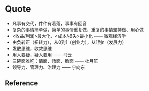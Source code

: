 # Quote

- 凡事有交代，件件有着落，事事有回音
- 复杂的事情简单做，简单的事情重复做，重复的事情坚持做、用心做
- <收益/利润>最大化，<成本/损失>最小化 —— 微观经济学
- 由负转正（扭转力），从0到1（创业力），从1到n（发展力）
- 发散思维，收敛思维
- 用人要疑，疑人要用 —— 马云
- 三碗面难吃：情面、场面、脸面 —— 杜月笙
- 领导力、管理力、治理力 —— 宁向东

## Reference
